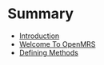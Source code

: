 # Summary

* [Introduction](README.md)
* [Welcome To OpenMRS](Welcome.md)
* [Defining Methods](methods.md)

